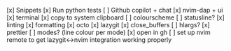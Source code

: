 [x] Snippets
[x] Run python tests
[ ] Github copilot + chat
[x] nvim-dap + ui
[x] terminal
[x] copy to system clipboard
[ ] colourscheme
[ ] statusline?
[x] linting
[x] formatting
[x] octo
[x] lazygit
[x] close_buffers
[ ] hlargs?
[x] prettier
[ ] modes? (line colour per mode)
[x] open in gh
[ ] set up nvim remote to get lazygit<->nvim integration working properly
